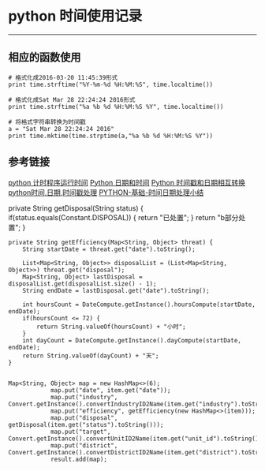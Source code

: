 # python 时间使用记录
***
## 相应的函数使用
```
# 格式化成2016-03-20 11:45:39形式
print time.strftime("%Y-%m-%d %H:%M:%S", time.localtime()) 
 
# 格式化成Sat Mar 28 22:24:24 2016形式
print time.strftime("%a %b %d %H:%M:%S %Y", time.localtime()) 
  
# 将格式字符串转换为时间戳
a = "Sat Mar 28 22:24:24 2016"
print time.mktime(time.strptime(a,"%a %b %d %H:%M:%S %Y"))
```

## 参考链接
[python 计时程序运行时间](https://www.cnblogs.com/anloveslife/p/7729312.html)
[Python 日期和时间](http://www.runoob.com/python/python-date-time.html)
[Python 时间戳和日期相互转换](https://blog.csdn.net/holdlg/article/details/62436537)
[python时间,日期,时间戳处理](https://blog.csdn.net/xiaobing_blog/article/details/12591917)
[PYTHON-基础-时间日期处理小结](http://www.wklken.me/posts/2015/03/03/python-base-datetime.html)

private String getDisposal(String status) {
        if(status.equals(Constant.DISPOSAL)) {
            return "已处置";
        }
        return "b部分处置";
    }

    private String getEfficiency(Map<String, Object> threat) {
        String startDate = threat.get("date").toString();

        List<Map<String, Object>> disposalList = (List<Map<String, Object>>) threat.get("disposal");
        Map<String, Object> lastDisposal = disposalList.get(disposalList.size() - 1);
        String endDate = lastDisposal.get("date").toString();

        int hoursCount = DateCompute.getInstance().hoursCompute(startDate, endDate);
        if(hoursCount <= 72) {
            return String.valueOf(hoursCount) + "小时";
        }
        int dayCount = DateCompute.getInstance().dayCompute(startDate, endDate);
        return String.valueOf(dayCount) + "天";
    }


    Map<String, Object> map = new HashMap<>(6);
                map.put("date", item.get("date"));
                map.put("industry", Convert.getInstance().convertIndustryID2Name(item.get("industry").toString()));
                map.put("efficiency", getEfficiency(new HashMap<>(item)));
                map.put("disposal", getDisposal(item.get("status").toString()));
                map.put("target", Convert.getInstance().convertUnitID2Name(item.get("unit_id").toString()));
                map.put("district", Convert.getInstance().convertDistrictID2Name(item.get("district").toString()));
                result.add(map);